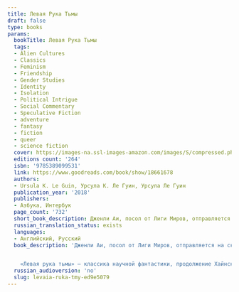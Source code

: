 ```yaml
---
title: Левая Рука Тьмы
draft: false
type: books
params:
  bookTitle: Левая Рука Тьмы
  tags:
  - Alien Cultures
  - Classics
  - Feminism
  - Friendship
  - Gender Studies
  - Identity
  - Isolation
  - Political Intrigue
  - Social Commentary
  - Speculative Fiction
  - adventure
  - fantasy
  - fiction
  - queer
  - science fiction
  cover: https://images-na.ssl-images-amazon.com/images/S/compressed.photo.goodreads.com/books/1460222581i/29863537.jpg
  editions count: '264'
  isbn: '9785389099531'
  link: https://www.goodreads.com/book/show/18661678
  authors:
  - Ursula K. Le Guin, Урсула К. Ле Гуин, Урсула Ле Гуин
  publication_year: '2018'
  publishers:
  - Азбука, Интербук
  page_count: '732'
  short_book_description: Дженли Аи, посол от Лиги Миров, отправляется на скованную льдом планету Гетен, чтобы убедить ее правителей войти в растущую межгалактическую цивилизацию. Но местные жители не доверяют Аи…
  russian_translation_status: exists
  languages:
  - Английский, Русский
  book_description: 'Дженли Аи, посол от Лиги Миров, отправляется на скованную льдом планету Гетен, чтобы убедить ее правителей войти в растущую межгалактическую цивилизацию. Но местные жители не доверяют Аи, ведь он мужчина, в то время как все гетенианцы – двуполые гермафродиты, меняющие свою половую роль по необходимости. Для успеха этой миссии Дженли необходимо преодолеть не только череду интриг, заговоров и предательств, но и пропасть между своими взглядами и традициями неизвестной, но интригующей культуры.


    «Левая рука тьмы» – классика научной фантастики, продолжение Хайнского цикла, в котором серьезные вопросы психологии, социума и человечности представлены в декорациях инопланетного мира.'
  russian_audioversion: 'no'
  slug: levaia-ruka-tmy-ed9e5079
---
```

